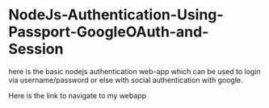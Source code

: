# NodeJs-Authentication-Using-Passport-GoogleOAuth-and-Session

here is the basic nodejs authentication web-app which can be used to login via username/password or else with social authentication with google.

Here is the link to navigate to my webapp
